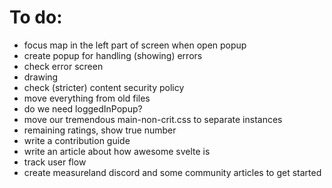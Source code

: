 # To do:

- focus map in the left part of screen when open popup
- create popup for handling (showing) errors
- check error screen
- drawing
- check (stricter) content security policy
- move everything from old files
- do we need loggedInPopup?
- move our tremendous main-non-crit.css to separate instances
- remaining ratings, show true number
- write a contribution guide
- write an article about how awesome svelte is
- track user flow
- create measureland discord and some community articles to get started
